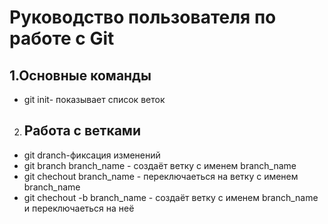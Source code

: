# Руководство пользователя по работе с Git
## 1.Основные команды 
* git init- показывает список веток
2. ## Работа с ветками 
* git dranch-фиксация изменений
* git branch branch_name - создаёт ветку с именем branch_name 
* git chechout branch_name - переключаеться на ветку с именем branch_name
* git chechout -b branch_name - создаёт ветку с именем branch_name и переключаеться на неё